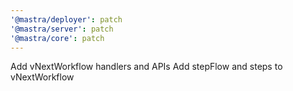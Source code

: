 ```yaml
---
'@mastra/deployer': patch
'@mastra/server': patch
'@mastra/core': patch
---
```


Add vNextWorkflow handlers and APIs
Add stepFlow and steps to vNextWorkflow